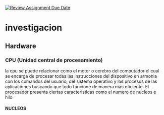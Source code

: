 [![Review Assignment Due Date](https://classroom.github.com/assets/deadline-readme-button-22041afd0340ce965d47ae6ef1cefeee28c7c493a6346c4f15d667ab976d596c.svg)](https://classroom.github.com/a/ZHlrD2sU)
# investigacion
## Hardware
### CPU (Unidad central de procesamiento)
la cpu se puede relacionar como el motor o cerebro del computador el cual se encarga de procesar todas las instrucciones del dispositivo en armonia con los comandos del usuario, del sistema operativo y los procesos de las aplicaciones buscando que todo funcione de manera mas eficiente.
El procesador presenta ciertas caracteristicas como el numero de nucleos e hilo
####  NUCLEOS